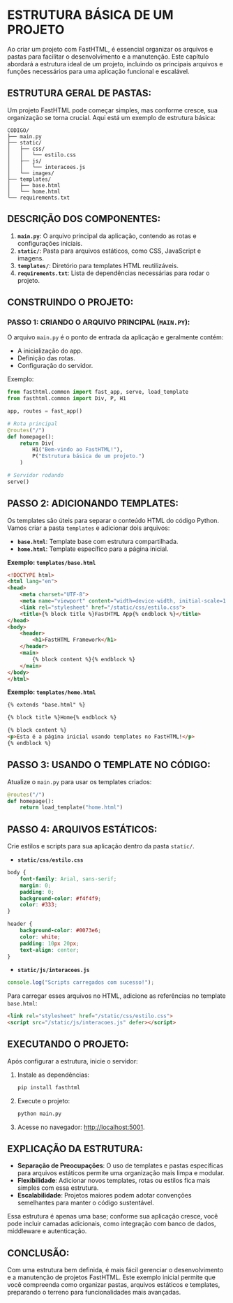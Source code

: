 # ESTRUTURA BÁSICA DE UM PROJETO
Ao criar um projeto com FastHTML, é essencial organizar os arquivos e pastas para facilitar o desenvolvimento e a manutenção. Este capítulo abordará a estrutura ideal de um projeto, incluindo os principais arquivos e funções necessários para uma aplicação funcional e escalável.

## ESTRUTURA GERAL DE PASTAS:
Um projeto FastHTML pode começar simples, mas conforme cresce, sua organização se torna crucial. Aqui está um exemplo de estrutura básica:

```
CODIGO/
├── main.py
├── static/
│   ├── css/
│   │   └── estilo.css
│   ├── js/
│   │   └── interacoes.js
│   └── images/
├── templates/
│   ├── base.html
│   └── home.html
└── requirements.txt
```

## DESCRIÇÃO DOS COMPONENTES:
1. **`main.py`**: O arquivo principal da aplicação, contendo as rotas e configurações iniciais.
2. **`static/`**: Pasta para arquivos estáticos, como CSS, JavaScript e imagens.
3. **`templates/`**: Diretório para templates HTML reutilizáveis.
4. **`requirements.txt`**: Lista de dependências necessárias para rodar o projeto.

## CONSTRUINDO O PROJETO:
### PASSO 1: CRIANDO O ARQUIVO PRINCIPAL (`MAIN.PY`):
O arquivo `main.py` é o ponto de entrada da aplicação e geralmente contém:
- A inicialização do app.
- Definição das rotas.
- Configuração do servidor.

Exemplo:

```python
from fasthtml.common import fast_app, serve, load_template
from fasthtml.common import Div, P, H1

app, routes = fast_app()

# Rota principal
@routes("/")
def homepage():
    return Div(
        H1("Bem-vindo ao FastHTML!"),
        P("Estrutura básica de um projeto.")
    )

# Servidor rodando
serve()
```

## PASSO 2: ADICIONANDO TEMPLATES:
Os templates são úteis para separar o conteúdo HTML do código Python. Vamos criar a pasta `templates` e adicionar dois arquivos:
- **`base.html`**: Template base com estrutura compartilhada.
- **`home.html`**: Template específico para a página inicial.

**Exemplo: `templates/base.html`**
```html
<!DOCTYPE html>
<html lang="en">
<head>
    <meta charset="UTF-8">
    <meta name="viewport" content="width=device-width, initial-scale=1.0">
    <link rel="stylesheet" href="/static/css/estilo.css">
    <title>{% block title %}FastHTML App{% endblock %}</title>
</head>
<body>
    <header>
        <h1>FastHTML Framework</h1>
    </header>
    <main>
        {% block content %}{% endblock %}
    </main>
</body>
</html>
```

**Exemplo: `templates/home.html`**
```html
{% extends "base.html" %}

{% block title %}Home{% endblock %}

{% block content %}
<p>Esta é a página inicial usando templates no FastHTML!</p>
{% endblock %}
```

## PASSO 3: USANDO O TEMPLATE NO CÓDIGO:
Atualize o `main.py` para usar os templates criados:

```python
@routes("/")
def homepage():
    return load_template("home.html")
```

## PASSO 4: ARQUIVOS ESTÁTICOS:
Crie estilos e scripts para sua aplicação dentro da pasta `static/`.

- **`static/css/estilo.css`**
```css
body {
    font-family: Arial, sans-serif;
    margin: 0;
    padding: 0;
    background-color: #f4f4f9;
    color: #333;
}

header {
    background-color: #0073e6;
    color: white;
    padding: 10px 20px;
    text-align: center;
}
```

- **`static/js/interacoes.js`**
```javascript
console.log("Scripts carregados com sucesso!");
```

Para carregar esses arquivos no HTML, adicione as referências no template `base.html`:

```html
<link rel="stylesheet" href="/static/css/estilo.css">
<script src="/static/js/interacoes.js" defer></script>
```

## EXECUTANDO O PROJETO:
Após configurar a estrutura, inicie o servidor:

1. Instale as dependências:
   ```bash
   pip install fasthtml
   ```

2. Execute o projeto:
   ```bash
   python main.py
   ```

3. Acesse no navegador: [http://localhost:5001](http://localhost:5001).


## EXPLICAÇÃO DA ESTRUTURA:
- **Separação de Preocupações**: O uso de templates e pastas específicas para arquivos estáticos permite uma organização mais limpa e modular.
- **Flexibilidade**: Adicionar novos templates, rotas ou estilos fica mais simples com essa estrutura.
- **Escalabilidade**: Projetos maiores podem adotar convenções semelhantes para manter o código sustentável.

Essa estrutura é apenas uma base; conforme sua aplicação cresce, você pode incluir camadas adicionais, como integração com banco de dados, middleware e autenticação.

## CONCLUSÃO:
Com uma estrutura bem definida, é mais fácil gerenciar o desenvolvimento e a manutenção de projetos FastHTML. Este exemplo inicial permite que você compreenda como organizar pastas, arquivos estáticos e templates, preparando o terreno para funcionalidades mais avançadas.
